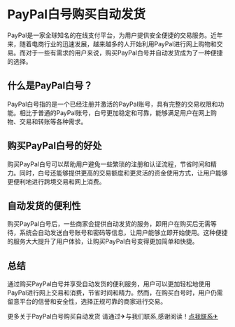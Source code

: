 # PayPal白号购买自动发货

PayPal是一家全球知名的在线支付平台，为用户提供安全便捷的交易服务。近年来，随着电商行业的迅速发展，越来越多的人开始利用PayPal进行网上购物和交易。而对于一些有需求的用户来说，购买PayPal白号并自动发货成为了一种便捷的选择。

## 什么是PayPal白号？

PayPal白号指的是一个已经注册并激活的PayPal账号，具有完整的交易权限和功能。相比于普通的PayPal账号，白号更加稳定和可靠，能够满足用户在网上购物、交易和转账等各种需求。

## 购买PayPal白号的好处

购买PayPal白号可以帮助用户避免一些繁琐的注册和认证流程，节省时间和精力。同时，白号还能够提供更高的交易额度和更灵活的资金使用方式，让用户能够更便利地进行跨境交易和网上消费。

## 自动发货的便利性

购买PayPal白号后，一些商家会提供自动发货的服务，即用户在购买后无需等待，系统会自动发送白号账号和密码等信息，让用户能够立即开始使用。这种便捷的服务大大提升了用户体验，让购买PayPal白号变得更加简单和快捷。

## 总结

通过购买PayPal白号并享受自动发货的便利服务，用户可以更加轻松地使用PayPal进行网上交易和消费，节省时间和精力。然而，在购买白号时，用户仍需留意平台的信誉和安全性，选择正规可靠的商家进行交易。

更多关于PayPal白号购买自动发货 请通过✈与我们联系,感谢阅读！[点我联系✈](https://www.G208.com)